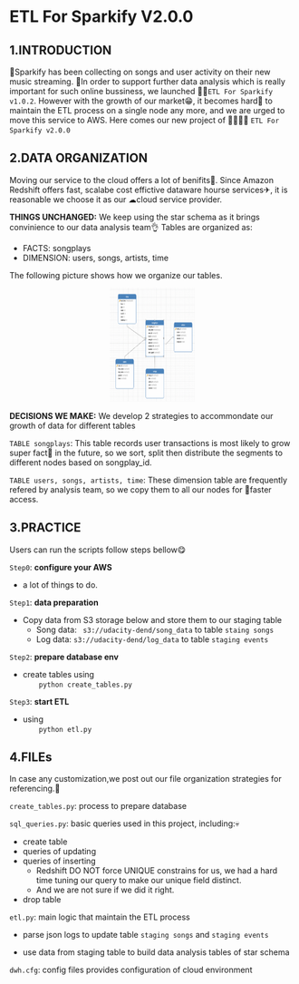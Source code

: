 # ETL For Sparkify V2.0.0

## 1.INTRODUCTION

🏡Sparkify has been collecting on songs and user activity on their new music streaming. 🙏In order to support further data analysis which is really important for such online bussiness, we launched 👨‍👦`ETL For Sparkify v1.0.2`. However with the growth of our market😁, it becomes hard🤣 to maintain the ETL process on a single node any more, and we are urged to move this service to AWS. Here comes our new project of 👨‍👨‍👦‍👦 `ETL For Sparkify v2.0.0`

## 2.DATA ORGANIZATION
Moving our service to the cloud offers a lot of benifits🎅. Since Amazon Redshift offers fast, scalabe cost effictive dataware hourse services✈, it is reasonable we choose it as our ☁cloud service provider.


**THINGS UNCHANGED:**
We keep using the star schema as it brings convinience to our data analysis team👌
Tables are organized as:
- FACTS: songplays
- DIMENSION: users, songs, artists, time


The following picture shows how we organize our tables.

<div align=center>
<img src="https://github.com/707043502/aws-etl/blob/master/pic/schema.png" width="150" height="200">
</div>


**DECISIONS WE MAKE:** We develop 2 strategies to accommondate our growth of data for different tables

`TABLE songplays`: This table records user transactions is most likely to grow super fact🙈 in the future, so we sort, split then distribute the segments to different nodes based on songplay_id.

`TABLE users, songs, artists, time`: These dimension table are frequently refered by analysis team, so we copy them to all our nodes for 🚄faster access.





## 3.PRACTICE
Users can run the scripts follow steps bellow😋

`Step0`: **configure your AWS**
- a lot of things to do.

`Step1`: **data preparation**
- Copy data from S3 storage below and store them to our staging table
    - Song data: ` s3://udacity-dend/song_data` to table `staing songs`
    - Log data: `s3://udacity-dend/log_data` to table `staging events`
    
`Step2`: **prepare database env**
- create tables using<br>     &emsp;&emsp;```python create_tables.py```

`Step3`: **start ETL**
- using<br> &emsp;&emsp;```python etl.py```
    
## 4.FILEs 
In case any customization,we post out our file organization strategies for referencing.👨

```create_tables.py```: process to prepare database

```sql_queries.py```: basic queries used in this project, including:💀
- create table
- queries of updating 
- queries of inserting
    - Redshift DO NOT force UNIQUE constrains for us, we had a hard time tuning our query to make our unique field distinct.
    - And we are not sure if we did it right.
- drop table

```etl.py```: main logic that maintain the ETL process

- parse json logs to update table `staging songs` and `staging events`

- use data from staging table to build data analysis tables of  star schema 

```dwh.cfg```: config files provides configuration of cloud environment


